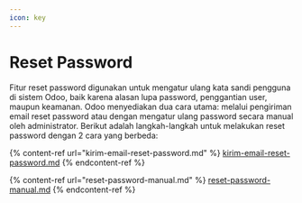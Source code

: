 ```yaml
---
icon: key
---
```


# Reset Password

Fitur reset password digunakan untuk mengatur ulang kata sandi pengguna di sistem Odoo, baik karena alasan lupa password, penggantian user, maupun keamanan. Odoo menyediakan dua cara utama: melalui pengiriman email reset password atau dengan mengatur ulang password secara manual oleh administrator. Berikut adalah langkah-langkah untuk melakukan reset password dengan 2 cara yang berbeda:

{% content-ref url="kirim-email-reset-password.md" %}
[kirim-email-reset-password.md](kirim-email-reset-password.md)
{% endcontent-ref %}

{% content-ref url="reset-password-manual.md" %}
[reset-password-manual.md](reset-password-manual.md)
{% endcontent-ref %}
